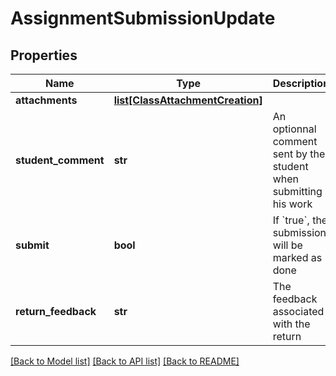 # AssignmentSubmissionUpdate

## Properties
Name | Type | Description | Notes
------------ | ------------- | ------------- | -------------
**attachments** | [**list[ClassAttachmentCreation]**](ClassAttachmentCreation.md) |  | [optional] 
**student_comment** | **str** | An optionnal comment sent by the student when submitting his work  | [optional] 
**submit** | **bool** | If &#x60;true&#x60;, the submission will be marked as done | [optional] 
**return_feedback** | **str** | The feedback associated with the return | [optional] 

[[Back to Model list]](../README.md#documentation-for-models) [[Back to API list]](../README.md#documentation-for-api-endpoints) [[Back to README]](../README.md)


